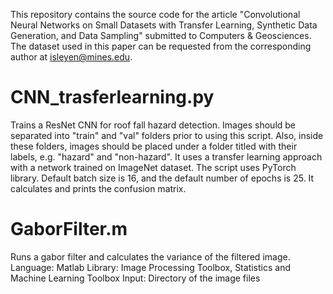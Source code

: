 This repository contains the source code for the article "Convolutional Neural Networks on Small Datasets with Transfer Learning, Synthetic Data Generation, and Data Sampling" submitted to Computers & Geosciences. The dataset used in this paper can be requested from the corresponding author at isleyen@mines.edu.

# CNN_trasferlearning.py
Trains a ResNet CNN for roof fall hazard detection. Images should be separated into "train" and "val" folders prior to using this script. Also, inside these folders, images should be placed under a folder titled with their labels, e.g. "hazard" and "non-hazard". It uses a transfer learning approach with a network trained on ImageNet dataset. The script uses PyTorch library.
Default batch size is 16, and the default number of epochs is 25.
It calculates and prints the confusion matrix.


# GaborFilter.m
Runs a gabor filter and calculates the variance of the filtered image.
Language: Matlab
Library: Image Processing Toolbox, Statistics and Machine Learning Toolbox
Input: Directory of the image files
